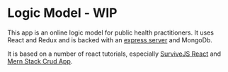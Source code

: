 # Logic Model - WIP

This app is an online logic model for public health practitioners. It uses React and Redux and is backed with an [express server](https://github.com/nngrey/express-server/blob/master/app.js) and MongoDb.

It is based on a number of react tutorials, especially [SurviveJS React](https://survivejs.com/react/) and [Mern Stack Crud App](https://medium.com/@vipinswarnkar1989/mern-stack-crud-app-using-create-react-app-react-redux-3299059db793).
